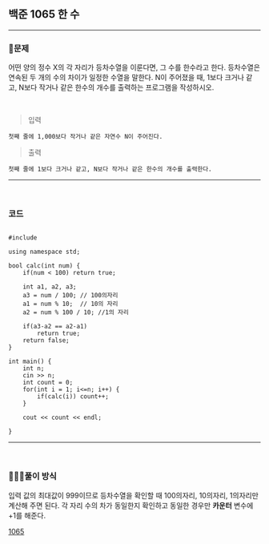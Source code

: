 ## 백준 1065 한 수
***

### 🧐문제
어떤 양의 정수 X의 각 자리가 등차수열을 이룬다면, 그 수를 한수라고 한다. 등차수열은 연속된 두 개의 수의 차이가 일정한 수열을 말한다. N이 주어졌을 때, 1보다 크거나 같고, N보다 작거나 같은 한수의 개수를 출력하는 프로그램을 작성하시오. 

&nbsp;

>입력 

    첫째 줄에 1,000보다 작거나 같은 자연수 N이 주어진다.

>출력

    첫째 줄에 1보다 크거나 같고, N보다 작거나 같은 한수의 개수를 출력한다.

***
&nbsp;
### 코드
<pre><code>
#include <iostream>

using namespace std;

bool calc(int num) {
	if(num < 100) return true;

	int a1, a2, a3;
    a3 = num / 100; // 100의자리
    a1 = num % 10;  // 10의 자리
    a2 = num % 100 / 10; //1의 자리

	if(a3-a2 == a2-a1)
		return true;
	return false;
}

int main() {
	int n;
	cin >> n;
	int count = 0;
	for(int i = 1; i<=n; i++) {
		if(calc(i)) count++;
	}

	cout << count << endl;

}
</pre></code>

***

&nbsp;

### 👩🏻‍💻풀이 방식
입력 값의 최대값이 999이므로 등차수열을 확인할 때 100의자리, 10의자리, 1의자리만 계산해 주면 된다.
각 자리 수의 차가 동일한지 확인하고 동일한 경우만 **카운터** 변수에 +1를 해준다.


[1065](https://www.acmicpc.net/problem/1065, "baekjoon")
